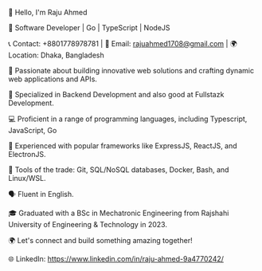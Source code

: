 👋 Hello, I'm Raju Ahmed

🚀 Software Developer | Go | TypeScript | NodeJS

📞 Contact: +8801778978781 | 📧 Email: rajuahmed1708@gmail.com | 🌍 Location: Dhaka, Bangladesh

🌟 Passionate about building innovative web solutions and crafting dynamic web applications and APIs.

🎯 Specialized in Backend Development and also good at Fullstazk Development.

💻 Proficient in a range of programming languages, including Typescript, JavaScript, Go 

🔧 Experienced with popular frameworks like ExpressJS, ReactJS, and ElectronJS.

🧰 Tools of the trade: Git, SQL/NoSQL databases, Docker, Bash, and Linux/WSL.

🗣️ Fluent in English.

🎓 Graduated with a BSc in Mechatronic Engineering from Rajshahi University of Engineering & Technology in 2023.

🌍 Let's connect and build something amazing together!

🌐 LinkedIn: https://www.linkedin.com/in/raju-ahmed-9a4770242/
